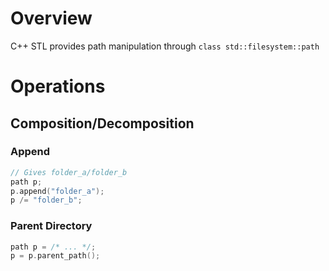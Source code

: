 # Overview

C++ STL provides path manipulation through `class std::filesystem::path`

# Operations

## Composition/Decomposition

### Append

```cpp
// Gives folder_a/folder_b
path p;
p.append("folder_a");
p /= "folder_b";
```

### Parent Directory

```cpp
path p = /* ... */;
p = p.parent_path();
```
